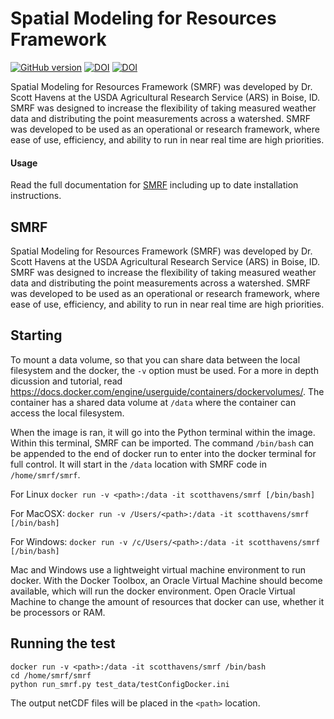 # Spatial Modeling for Resources Framework

[![GitHub version](https://badge.fury.io/gh/USDA-ARS-NWRC%2Fsmrf.svg)](https://badge.fury.io/gh/USDA-ARS-NWRC%2Fsmrf)
[![DOI](https://zenodo.org/badge/DOI/10.5281/zenodo.898158.svg)](https://doi.org/10.5281/zenodo.898158)
[![DOI](https://readthedocs.org/projects/smrf/badge/)](https://smrf.readthedocs.io)


Spatial Modeling for Resources Framework (SMRF) was developed by Dr. Scott Havens at
the USDA Agricultural Research Service (ARS) in Boise, ID. SMRF was designed to
increase the flexibility of taking measured weather data and distributing
the point measurements across a watershed. SMRF was developed to be used as an
operational or research framework, where ease of use, efficiency, and ability to
run in near real time are high priorities.

#### Usage 
Read the full documentation for [SMRF](https://smrf.readthedocs.io) including up to
date installation instructions.


SMRF
-------------------------------------------------------
Spatial Modeling for Resources Framework (SMRF) was developed by Dr. Scott Havens at the USDA Agricultural Research Service (ARS) in Boise, ID. SMRF was designed to increase the flexibility of taking measured weather data and distributing the point measurements across a watershed. SMRF was developed to be used as an operational or research framework, where ease of use, efficiency, and ability to run in near real time are high priorities.

Starting
-------------------------------------------------------

To mount a data volume, so that you can share data between the local filesystem and the docker, the ``-v`` option must be used.  For a more in depth dicussion and tutorial, read https://docs.docker.com/engine/userguide/containers/dockervolumes/. The container has a shared data volume at ``/data`` where the container can access the local filesystem. 

When the image is ran, it will go into the Python terminal within the image. Within this terminal, SMRF can be imported. The command ``/bin/bash`` can be appended to the end of docker run to enter into the docker terminal for full control. It will start in the ``/data`` location with SMRF code in ``/home/smrf/smrf``.

For Linux
``docker run -v <path>:/data -it scotthavens/smrf [/bin/bash]``

For MacOSX:
``docker run -v /Users/<path>:/data -it scotthavens/smrf [/bin/bash]``

For Windows:
``docker run -v /c/Users/<path>:/data -it scotthavens/smrf [/bin/bash]``

Mac and Windows use a lightweight virtual machine environment to run docker. With
the Docker Toolbox, an Oracle Virtual Machine should become available, which will
run the docker environment.  Open Oracle Virtual Machine to change the amount of
resources that docker can use, whether it be processors or RAM.

Running the test
-------------------------------------------------------------

```
docker run -v <path>:/data -it scotthavens/smrf /bin/bash
cd /home/smrf/smrf
python run_smrf.py test_data/testConfigDocker.ini
```

The output netCDF files will be placed in the ``<path>`` location.
